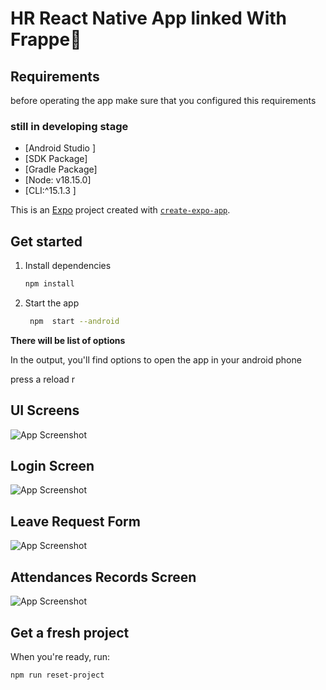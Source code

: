 # HR React Native App linked With Frappe👋


## Requirements
before operating the app make sure that you configured this requirements 
### still in developing stage

- [Android Studio ]
- [SDK Package]
- [Gradle Package]
- [Node: v18.15.0]
- [CLI:^15.1.3 ]


This is an [Expo](https://expo.dev) project created with [`create-expo-app`](https://www.npmjs.com/package/create-expo-app).

## Get started

1. Install dependencies

   ```bash
   npm install
   ```

2. Start the app

   ```bash
    npm  start --android
    ```
**There will be list of options** 

In the output, you'll find options to open the app in your android phone 

press a 
reload r

## UI Screens
![App Screenshot](app/Home.jpg)

## Login Screen
![App Screenshot](app/Login.jpg)

## Leave Request Form
![App Screenshot](app/leave.jpg)

## Attendances Records Screen
![App Screenshot](app/attendances.jpg)
## Get a fresh project

When you're ready, run:

```bash
npm run reset-project
```
